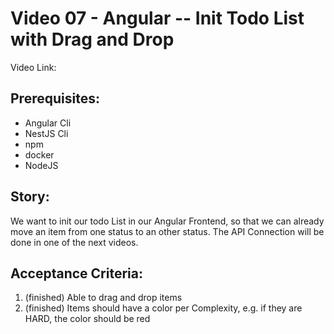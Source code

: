 # Video 07 - Angular -- Init Todo List with Drag and Drop

Video Link: <tbd>

## Prerequisites:
- Angular Cli
- NestJS Cli
- npm
- docker
- NodeJS

## Story:
We want to init our todo List in our Angular Frontend, so that we can already move 
an item from one status to an other status.
The API Connection will be done in one of the next videos.

## Acceptance Criteria:
1. (finished) Able to drag and drop items
2. (finished) Items should have a color per Complexity, e.g. if they are HARD, the color should be red
